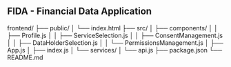 ## FIDA - Financial Data Application

frontend/
├── public/
│   └── index.html
├── src/
│   ├── components/
│   │   ├── Profile.js
│   │   ├── ServiceSelection.js
│   │   ├── ConsentManagement.js
│   │   ├── DataHolderSelection.js
│   │   └── PermissionsManagement.js
│   ├── App.js
│   ├── index.js
│   └── services/
│       └── api.js
├── package.json
└── README.md
